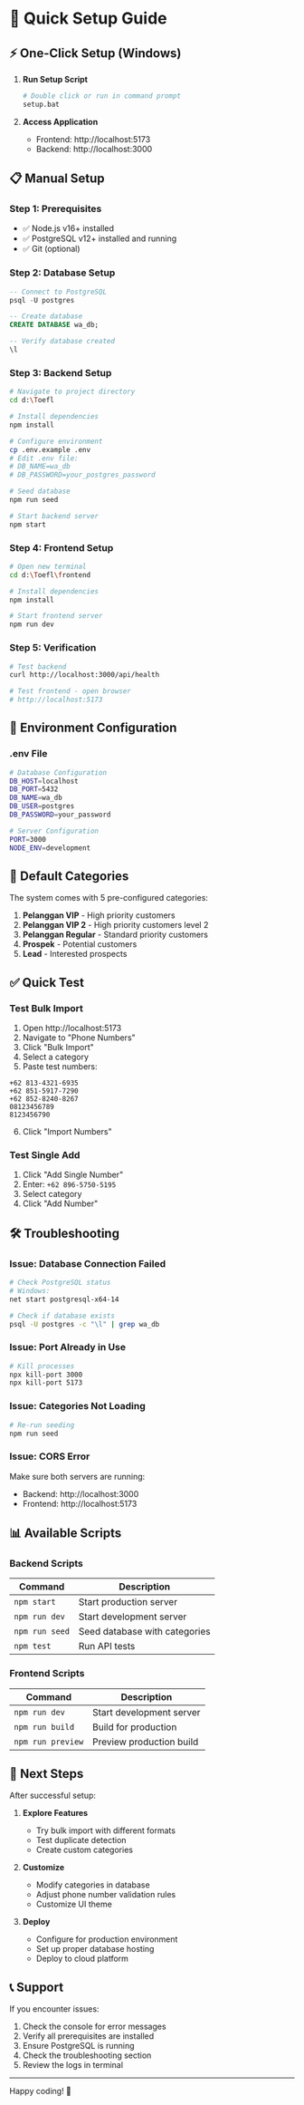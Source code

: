# 🚀 Quick Setup Guide

## ⚡ One-Click Setup (Windows)

1. **Run Setup Script**
   ```bash
   # Double click or run in command prompt
   setup.bat
   ```

2. **Access Application**
   - Frontend: http://localhost:5173
   - Backend: http://localhost:3000

## 📋 Manual Setup

### Step 1: Prerequisites
- ✅ Node.js v16+ installed
- ✅ PostgreSQL v12+ installed and running
- ✅ Git (optional)

### Step 2: Database Setup
```sql
-- Connect to PostgreSQL
psql -U postgres

-- Create database
CREATE DATABASE wa_db;

-- Verify database created
\l
```

### Step 3: Backend Setup
```bash
# Navigate to project directory
cd d:\Toefl

# Install dependencies
npm install

# Configure environment
cp .env.example .env
# Edit .env file:
# DB_NAME=wa_db
# DB_PASSWORD=your_postgres_password

# Seed database
npm run seed

# Start backend server
npm start
```

### Step 4: Frontend Setup
```bash
# Open new terminal
cd d:\Toefl\frontend

# Install dependencies
npm install

# Start frontend server
npm run dev
```

### Step 5: Verification
```bash
# Test backend
curl http://localhost:3000/api/health

# Test frontend - open browser
# http://localhost:5173
```

## 🔧 Environment Configuration

### .env File
```bash
# Database Configuration
DB_HOST=localhost
DB_PORT=5432
DB_NAME=wa_db
DB_USER=postgres
DB_PASSWORD=your_password

# Server Configuration
PORT=3000
NODE_ENV=development
```

## 📱 Default Categories

The system comes with 5 pre-configured categories:
1. **Pelanggan VIP** - High priority customers
2. **Pelanggan VIP 2** - High priority customers level 2
3. **Pelanggan Regular** - Standard priority customers
4. **Prospek** - Potential customers
5. **Lead** - Interested prospects

## ✅ Quick Test

### Test Bulk Import
1. Open http://localhost:5173
2. Navigate to "Phone Numbers"
3. Click "Bulk Import"
4. Select a category
5. Paste test numbers:
```
+62 813-4321-6935
+62 851-5917-7290
+62 852-8240-8267
08123456789
8123456790
```
6. Click "Import Numbers"

### Test Single Add
1. Click "Add Single Number"
2. Enter: `+62 896-5750-5195`
3. Select category
4. Click "Add Number"

## 🛠️ Troubleshooting

### Issue: Database Connection Failed
```bash
# Check PostgreSQL status
# Windows:
net start postgresql-x64-14

# Check if database exists
psql -U postgres -c "\l" | grep wa_db
```

### Issue: Port Already in Use
```bash
# Kill processes
npx kill-port 3000
npx kill-port 5173
```

### Issue: Categories Not Loading
```bash
# Re-run seeding
npm run seed
```

### Issue: CORS Error
Make sure both servers are running:
- Backend: http://localhost:3000
- Frontend: http://localhost:5173

## 📊 Available Scripts

### Backend Scripts
| Command | Description |
|---------|-------------|
| `npm start` | Start production server |
| `npm run dev` | Start development server |
| `npm run seed` | Seed database with categories |
| `npm test` | Run API tests |

### Frontend Scripts
| Command | Description |
|---------|-------------|
| `npm run dev` | Start development server |
| `npm run build` | Build for production |
| `npm run preview` | Preview production build |

## 🎯 Next Steps

After successful setup:

1. **Explore Features**
   - Try bulk import with different formats
   - Test duplicate detection
   - Create custom categories

2. **Customize**
   - Modify categories in database
   - Adjust phone number validation rules
   - Customize UI theme

3. **Deploy**
   - Configure for production environment
   - Set up proper database hosting
   - Deploy to cloud platform

## 📞 Support

If you encounter issues:
1. Check the console for error messages
2. Verify all prerequisites are installed
3. Ensure PostgreSQL is running
4. Check the troubleshooting section
5. Review the logs in terminal

---

Happy coding! 🎉